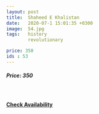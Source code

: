 ```yaml
---
layout: post
title:  Shaheed E Khalistan
date:   2020-07-1 15:01:35 +0300
image:  54.jpg
tags:   history
        revolutionary

price: 350
ids : 53
---
```



<h5>Price: 350</h5><br>

<h4><a class="add-cart cart1" href="{{ site.baseurl }}/books#53"><b>Check Availability</b></a></h4>




<body>
 <script src="{{ site.baseurl }}/js/main.js"></script>
 </body>